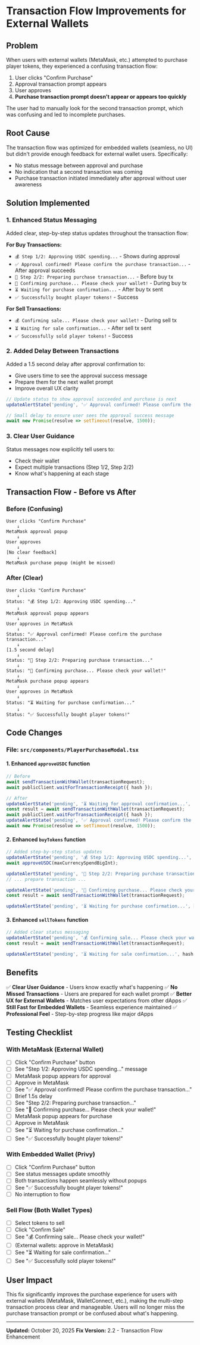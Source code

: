 # Transaction Flow Improvements for External Wallets

## Problem
When users with external wallets (MetaMask, etc.) attempted to purchase player tokens, they experienced a confusing transaction flow:
1. User clicks "Confirm Purchase"
2. Approval transaction prompt appears
3. User approves
4. **Purchase transaction prompt doesn't appear or appears too quickly**

The user had to manually look for the second transaction prompt, which was confusing and led to incomplete purchases.

## Root Cause
The transaction flow was optimized for embedded wallets (seamless, no UI) but didn't provide enough feedback for external wallet users. Specifically:
- No status message between approval and purchase
- No indication that a second transaction was coming
- Purchase transaction initiated immediately after approval without user awareness

## Solution Implemented

### 1. Enhanced Status Messaging
Added clear, step-by-step status updates throughout the transaction flow:

**For Buy Transactions:**
- `💰 Step 1/2: Approving USDC spending...` - Shows during approval
- `✅ Approval confirmed! Please confirm the purchase transaction...` - After approval succeeds
- `🛒 Step 2/2: Preparing purchase transaction...` - Before buy tx
- `🛒 Confirming purchase... Please check your wallet!` - During buy tx
- `⏳ Waiting for purchase confirmation...` - After buy tx sent
- `✅ Successfully bought player tokens!` - Success

**For Sell Transactions:**
- `💰 Confirming sale... Please check your wallet!` - During sell tx
- `⏳ Waiting for sale confirmation...` - After sell tx sent
- `✅ Successfully sold player tokens!` - Success

### 2. Added Delay Between Transactions
Added a 1.5 second delay after approval confirmation to:
- Give users time to see the approval success message
- Prepare them for the next wallet prompt
- Improve overall UX clarity

```typescript
// Update status to show approval succeeded and purchase is next
updateAlertState('pending', '✅ Approval confirmed! Please confirm the purchase transaction...', hash);

// Small delay to ensure user sees the approval success message
await new Promise(resolve => setTimeout(resolve, 1500));
```

### 3. Clear User Guidance
Status messages now explicitly tell users to:
- Check their wallet
- Expect multiple transactions (Step 1/2, Step 2/2)
- Know what's happening at each stage

## Transaction Flow - Before vs After

### Before (Confusing)
```
User clicks "Confirm Purchase"
    ↓
MetaMask approval popup
    ↓
User approves
    ↓
[No clear feedback]
    ↓
MetaMask purchase popup (might be missed)
```

### After (Clear)
```
User clicks "Confirm Purchase"
    ↓
Status: "💰 Step 1/2: Approving USDC spending..."
    ↓
MetaMask approval popup appears
    ↓
User approves in MetaMask
    ↓
Status: "✅ Approval confirmed! Please confirm the purchase transaction..."
    ↓
[1.5 second delay]
    ↓
Status: "🛒 Step 2/2: Preparing purchase transaction..."
    ↓
Status: "🛒 Confirming purchase... Please check your wallet!"
    ↓
MetaMask purchase popup appears
    ↓
User approves in MetaMask
    ↓
Status: "⏳ Waiting for purchase confirmation..."
    ↓
Status: "✅ Successfully bought player tokens!"
```

## Code Changes

### File: `src/components/PlayerPurchaseModal.tsx`

#### 1. Enhanced `approveUSDC` function
```typescript
// Before
await sendTransactionWithWallet(transactionRequest);
await publicClient.waitForTransactionReceipt({ hash });

// After
updateAlertState('pending', '⏳ Waiting for approval confirmation...', '');
const result = await sendTransactionWithWallet(transactionRequest);
await publicClient.waitForTransactionReceipt({ hash });
updateAlertState('pending', '✅ Approval confirmed! Please confirm the purchase transaction...', hash);
await new Promise(resolve => setTimeout(resolve, 1500));
```

#### 2. Enhanced `buyTokens` function
```typescript
// Added step-by-step status updates
updateAlertState('pending', '💰 Step 1/2: Approving USDC spending...', '');
await approveUSDC(maxCurrencySpendBigInt);

updateAlertState('pending', '🛒 Step 2/2: Preparing purchase transaction...', '');
// ... prepare transaction ...

updateAlertState('pending', '🛒 Confirming purchase... Please check your wallet!', '');
const result = await sendTransactionWithWallet(transactionRequest);

updateAlertState('pending', '⏳ Waiting for purchase confirmation...', hash);
```

#### 3. Enhanced `sellTokens` function
```typescript
// Added clear status messaging
updateAlertState('pending', '💰 Confirming sale... Please check your wallet!', '');
const result = await sendTransactionWithWallet(transactionRequest);

updateAlertState('pending', '⏳ Waiting for sale confirmation...', hash);
```

## Benefits

✅ **Clear User Guidance** - Users know exactly what's happening
✅ **No Missed Transactions** - Users are prepared for each wallet prompt
✅ **Better UX for External Wallets** - Matches user expectations from other dApps
✅ **Still Fast for Embedded Wallets** - Seamless experience maintained
✅ **Professional Feel** - Step-by-step progress like major dApps

## Testing Checklist

### With MetaMask (External Wallet)
- [ ] Click "Confirm Purchase" button
- [ ] See "Step 1/2: Approving USDC spending..." message
- [ ] MetaMask popup appears for approval
- [ ] Approve in MetaMask
- [ ] See "✅ Approval confirmed! Please confirm the purchase transaction..."
- [ ] Brief 1.5s delay
- [ ] See "Step 2/2: Preparing purchase transaction..."
- [ ] See "🛒 Confirming purchase... Please check your wallet!"
- [ ] MetaMask popup appears for purchase
- [ ] Approve in MetaMask
- [ ] See "⏳ Waiting for purchase confirmation..."
- [ ] See "✅ Successfully bought player tokens!"

### With Embedded Wallet (Privy)
- [ ] Click "Confirm Purchase" button
- [ ] See status messages update smoothly
- [ ] Both transactions happen seamlessly without popups
- [ ] See "✅ Successfully bought player tokens!"
- [ ] No interruption to flow

### Sell Flow (Both Wallet Types)
- [ ] Select tokens to sell
- [ ] Click "Confirm Sale"
- [ ] See "💰 Confirming sale... Please check your wallet!"
- [ ] (External wallets: approve in MetaMask)
- [ ] See "⏳ Waiting for sale confirmation..."
- [ ] See "✅ Successfully sold player tokens!"

## User Impact

This fix significantly improves the purchase experience for users with external wallets (MetaMask, WalletConnect, etc.), making the multi-step transaction process clear and manageable. Users will no longer miss the purchase transaction prompt or be confused about what's happening.

---

**Updated:** October 20, 2025
**Fix Version:** 2.2 - Transaction Flow Enhancement

